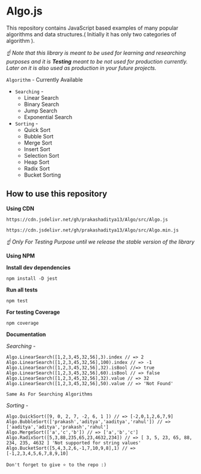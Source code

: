 # Algo.js

This repository contains JavaScript based examples of many
popular algorithms and data structures.( Initially it has only two categories of algorithm ).

*☝ Note that this library is meant to be used for learning and researching purposes
and it is **Testing** meant to be not used for production currently. Later on it is also used as production in your future projects.*

`Algorithm` - Currently Available

* `Searching` - 
   * Linear Search
   * Binary Search
   * Jump Search
   * Exponential Search
* `Sorting` - 
   * Quick Sort
   * Bubble Sort
   * Merge Sort
   * Insert Sort
   * Selection Sort
   * Heap Sort
   * Radix Sort
   * Bucket Sorting

## How to use this repository

**Using CDN**
```
https://cdn.jsdelivr.net/gh/prakashaditya13/Algo/src/Algo.js
```
```
https://cdn.jsdelivr.net/gh/prakashaditya13/Algo/src/Algo.min.js
```
*☝ Only For Testing Purpose until we release the stable version of the library*

**Using NPM**

**Install dev dependencies**

```
npm install -D jest
```

**Run all tests**

```
npm test
```

**For testing Coverage**

```
npm coverage
```

**Documentation**

*Searching* - 

```
Algo.LinearSearch([1,2,3,45,32,56],3).index // => 2
Algo.LinearSearch([1,2,3,45,32,56],100).index // => -1
Algo.LinearSearch([1,2,3,45,32,56],32).isBool //=> true
Algo.LinearSearch([1,2,3,45,32,56],60).isBool // => false
Algo.LinearSearch([1,2,3,45,32,56],32).value // => 32
Algo.LinearSearch([1,2,3,45,32,56],50).value // => 'Not Found'
```

`Same As For Searching Algorithms`

*Sorting* - 

```
Algo.QuickSort([9, 0, 2, 7, -2, 6, 1 ]) // => [-2,0,1,2,6,7,9]
Algo.BubbleSort(['prakash','aditya','aaditya','rahul']) // => ['aaditya','aditya','prakash','rahul']
Algo.MergeSort(['a','c','b']) // => ['a','b','c']
Algo.RadixSort([5,3,88,235,65,23,4632,234]) // => [ 3, 5, 23, 65, 88, 234, 235, 4632 ] 'Not supported for string values'
Algo.BucketSort([5,4,3,2,6,-1,7,10,9,8],1) // => [-1,2,3,4,5,6,7,8,9,10] 
```

`Don't forget to give ⭐ to the repo :)`

